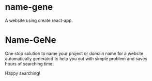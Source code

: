 # name-gene

A website using create react-app.
# Name-GeNe
One stop solution to name your project or domain name for a website automatically generated to help you out with simple problem 
and saves hours of searching time.

Happy searching!
